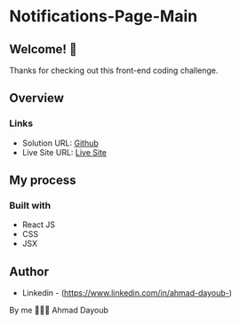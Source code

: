 # Notifications-Page-Main



## Welcome! 👋
Thanks for checking out this front-end coding challenge.

## Overview


### Links

- Solution URL: [Github](https://github.com/AhmadDayoub/notifications-page-main)
- Live Site URL: [Live Site](https://notifications-page-main-beta.vercel.app/)

## My process

### Built with

-  React JS
-  CSS
-  JSX


## Author

- Linkedin - (https://www.linkedin.com/in/ahmad-dayoub-)


By me 🚀🚀🚀
Ahmad Dayoub



